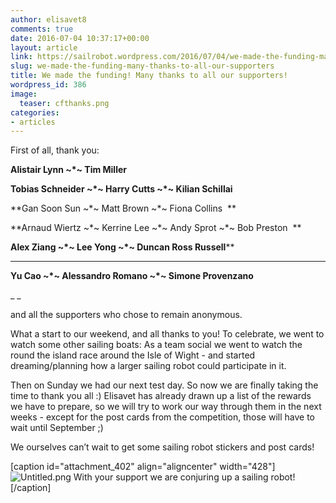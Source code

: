 ```yaml
---
author: elisavet8
comments: true
date: 2016-07-04 10:37:17+00:00
layout: article
link: https://sailrobot.wordpress.com/2016/07/04/we-made-the-funding-many-thanks-to-all-our-supporters/
slug: we-made-the-funding-many-thanks-to-all-our-supporters
title: We made the funding! Many thanks to all our supporters!
wordpress_id: 386
image:
  teaser: cfthanks.png
categories:
- articles
---
```





First of all, thank you:



















**Alistair Lynn ~*~ Tim Miller**




**Tobias Schneider ~*~ Harry Cutts ~*~ Kilian Schillai**




**Gan Soon Sun ~*~ Matt Brown ~*~ Fiona Collins  **




**Arnaud Wiertz ~*~ Kerrine Lee ~*~ Andy Sprot ~*~ Bob Preston  **




**Alex Ziang ~*~ Lee Yong ~*~ Duncan Ross Russell****
******




**Yu Cao ~*~ Alessandro Romano ~*~ Simone Provenzano**











_ _







and all the supporters who chose to remain anonymous.













What a start to our weekend, and all thanks to you! To celebrate, we went to watch some other sailing boats: As a team social we went to watch the round the island race around the Isle of Wight - and started dreaming/planning how a larger sailing robot could participate in it.










Then on Sunday we had our next test day. So now we are finally taking the time to thank you all :) Elisavet has already drawn up a list of the rewards we have to prepare, so we will try to work our way through them in the next weeks - except for the post cards from the competition, those will have to wait until September ;)










We ourselves can’t wait to get some sailing robot stickers and post cards!






[caption id="attachment_402" align="aligncenter" width="428"]![Untitled.png](https://sailrobot.files.wordpress.com/2016/07/untitled1.png) With your support we are conjuring up a sailing robot![/caption]
